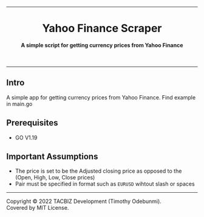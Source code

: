 <div align="center">
    <hr>
    <h1>Yahoo Finance Scraper</h1>
    <strong>
        A simple script for getting currency prices from Yahoo Finance
    </strong><br><br>
<br>
</div>



---

## Intro

A simple app for getting currency prices from Yahoo Finance. Find example in main.go

## Prerequisites

- GO V1.19

## Important Assumptions
- The price is set to be the Adjusted closing price as opposed to the (Open, High, Low, Close prices)
- Pair must be specified in format such as ```EURUSD``` wihtout slash or spaces

---
Copyright © 2022 TACBIZ Development (Timothy Odebunmi).  
Covered by MIT License.